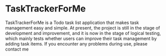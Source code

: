 # TaskTrackerForMe
TaskTrackerForMe is a Todo task list application that makes task management easy and simple.
At present, the project is still in the stage of development and improvement, and it is now in the stage of logical testing, which mainly tests whether users can improve their task management by adding task items.
If you encounter any problems during use, please contact me

